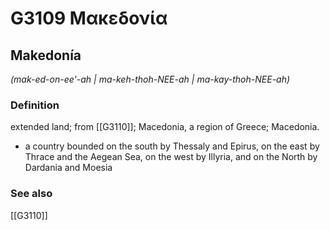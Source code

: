 # G3109 Μακεδονία

## Makedonía

_(mak-ed-on-ee'-ah | ma-keh-thoh-NEE-ah | ma-kay-thoh-NEE-ah)_

### Definition

extended land; from [[G3110]]; Macedonia, a region of Greece; Macedonia.

- a country bounded on the south by Thessaly and Epirus, on the east by Thrace and the Aegean Sea, on the west by Illyria, and on the North by Dardania and Moesia

### See also

[[G3110]]

